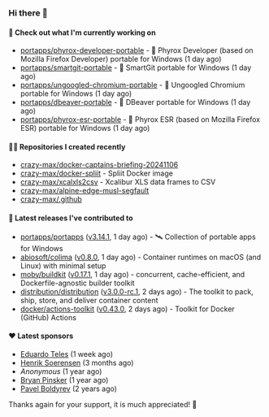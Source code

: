 ### Hi there 👋

#### 👷 Check out what I'm currently working on

- [portapps/phyrox-developer-portable](https://github.com/portapps/phyrox-developer-portable) - 🚀 Phyrox Developer (based on Mozilla Firefox Developer) portable for Windows (1 day ago)
- [portapps/smartgit-portable](https://github.com/portapps/smartgit-portable) - 🚀 SmartGit portable for Windows  (1 day ago)
- [portapps/ungoogled-chromium-portable](https://github.com/portapps/ungoogled-chromium-portable) - 🚀 Ungoogled Chromium portable for Windows (1 day ago)
- [portapps/dbeaver-portable](https://github.com/portapps/dbeaver-portable) - 🚀 DBeaver portable for Windows (1 day ago)
- [portapps/phyrox-esr-portable](https://github.com/portapps/phyrox-esr-portable) - 🚀 Phyrox ESR (based on Mozilla Firefox ESR) portable for Windows (1 day ago)

#### 👨‍💻 Repositories I created recently

- [crazy-max/docker-captains-briefing-20241106](https://github.com/crazy-max/docker-captains-briefing-20241106)
- [crazy-max/docker-spliit](https://github.com/crazy-max/docker-spliit) - Spliit Docker image
- [crazy-max/xcalxls2csv](https://github.com/crazy-max/xcalxls2csv) - Xcalibur XLS data frames to CSV
- [crazy-max/alpine-edge-musl-segfault](https://github.com/crazy-max/alpine-edge-musl-segfault)
- [crazy-max/.github](https://github.com/crazy-max/.github)

#### 🚀 Latest releases I've contributed to

- [portapps/portapps](https://github.com/portapps/portapps) ([v3.14.1](https://github.com/portapps/portapps/releases/tag/v3.14.1), 1 day ago) - 🛰 Collection of portable apps for Windows
- [abiosoft/colima](https://github.com/abiosoft/colima) ([v0.8.0](https://github.com/abiosoft/colima/releases/tag/v0.8.0), 1 day ago) - Container runtimes on macOS (and Linux) with minimal setup
- [moby/buildkit](https://github.com/moby/buildkit) ([v0.17.1](https://github.com/moby/buildkit/releases/tag/v0.17.1), 1 day ago) - concurrent, cache-efficient, and Dockerfile-agnostic builder toolkit
- [distribution/distribution](https://github.com/distribution/distribution) ([v3.0.0-rc.1](https://github.com/distribution/distribution/releases/tag/v3.0.0-rc.1), 2 days ago) - The toolkit to pack, ship, store, and deliver container content
- [docker/actions-toolkit](https://github.com/docker/actions-toolkit) ([v0.43.0](https://github.com/docker/actions-toolkit/releases/tag/v0.43.0), 2 days ago) - Toolkit for Docker (GitHub) Actions

#### ❤️ Latest sponsors
- [Eduardo Teles](https://github.com/eduardoteles17) (1 week ago)
- [Henrik Soerensen](https://github.com/hsoerensen) (3 months ago)
- _Anonymous_ (1 year ago)
- [Bryan Pinsker](https://github.com/BryanPinsker) (1 year ago)
- [Pavel Boldyrev](https://github.com/bpg) (2 years ago)

Thanks again for your support, it is much appreciated! 🙏
